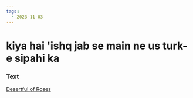 ```yaml
---
tags:
  - 2023-11-03
---
```

# kiya hai 'ishq jab se main ne us turk-e sipahi ka

### Text
[Desertful of Roses](https://franpritchett.com/00garden/11c/1102/index_1102.html)

